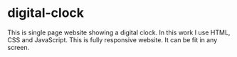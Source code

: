 # digital-clock
This is single page website showing a digital clock. In this work I use HTML, CSS and JavaScript. This is fully responsive website. It can be fit in any screen.
